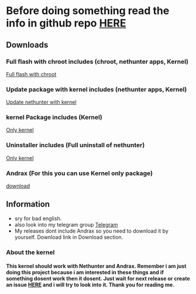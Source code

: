 # Before doing something read the info in github repo  [HERE](https://github.com/Martinvlba/Pocohunter/blob/master/README.md "Read me!!!")


## Downloads

### Full flash with chroot includes (chroot, nethunter apps, Kernel)
[Full flash with chroot](https://github.com/Martinvlba/Pocohunter/releases/download/2.1/Full_package.zip "Full flash with chroot")
### Update package with kernel includes (nethunter apps, Kernel)
[Update nethunter with kernel](https://github.com/Martinvlba/Pocohunter/releases/download/2.1/Update_Package.zip "Update nethunter with kernel")
### kernel Package includes (Kernel)
[Only kernel](https://github.com/Martinvlba/Pocohunter/releases/download/2.1/Kernel_beryllium.zip "Only kernel")

### Uninstaller includes (Full uninstall of nethunter)
[Only kernel](https://github.com/Martinvlba/Pocohunter/releases/download/2.1/Uninstaller.zip "Only kernel")

### Andrax (For this you can use Kernel only package)
[download](https://andrax.thecrackertechnology.com/download "Andrax Link")

## Information
* sry for bad english.
* also look into my telegram group [Telegram](https://t.me/Pocohunter_kernel "t.me")
* My releases dont include Andrax so you need to download it by yourself. Download link in Download section.
### About the kernel

#### This kernel should work with Nethunter and Andrax. Remember i am just doing this project because i am interested in these things and if something dosent work then it dosent. Just wait for next release or create an issue [HERE](hhttps://github.com/Martinvlba/Pocohunter/issues "Issues") and i will try to look into it. Thank you for reading me.
